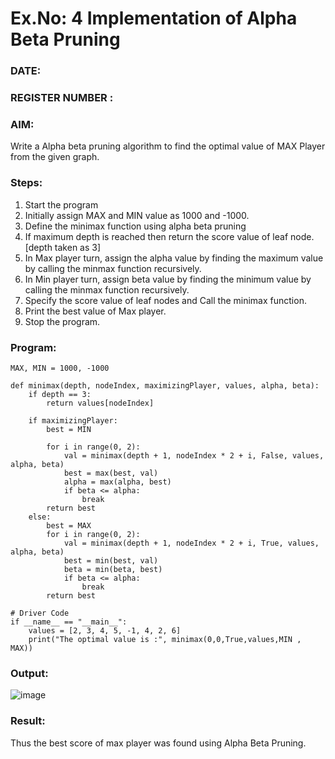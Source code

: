 # Ex.No: 4   Implementation of Alpha Beta Pruning 
### DATE:                                                                            
### REGISTER NUMBER : 
### AIM: 
Write a Alpha beta pruning algorithm to find the optimal value of MAX Player from the given graph.
### Steps:
1. Start the program
2. Initially  assign MAX and MIN value as 1000 and -1000.
3.  Define the minimax function  using alpha beta pruning
4.  If maximum depth is reached then return the score value of leaf node. [depth taken as 3]
5.  In Max player turn, assign the alpha value by finding the maximum value by calling the minmax function recursively.
6.  In Min player turn, assign beta value by finding the minimum value by calling the minmax function recursively.
7.  Specify the score value of leaf nodes and Call the minimax function.
8.  Print the best value of Max player.
9.  Stop the program. 

### Program:
```
MAX, MIN = 1000, -1000 

def minimax(depth, nodeIndex, maximizingPlayer, values, alpha, beta):
    if depth == 3:
        return values[nodeIndex] 
 
    if maximizingPlayer: 
        best = MIN
        
        for i in range(0, 2):
            val = minimax(depth + 1, nodeIndex * 2 + i, False, values, alpha, beta) 
            best = max(best, val) 
            alpha = max(alpha, best)
            if beta <= alpha:
                break
        return best
    else:
        best = MAX
        for i in range(0, 2):
            val = minimax(depth + 1, nodeIndex * 2 + i, True, values, alpha, beta) 
            best = min(best, val) 
            beta = min(beta, best)
            if beta <= alpha:
                break
        return best 
 
# Driver Code 
if __name__ == "__main__":
    values = [2, 3, 4, 5, -1, 4, 2, 6]
    print("The optimal value is :", minimax(0,0,True,values,MIN , MAX))
```








### Output:

![image](https://github.com/user-attachments/assets/93277ad3-c5bb-4ef9-a037-49f578b6714c)


### Result:
Thus the best score of max player was found using Alpha Beta Pruning.
